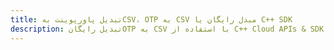 ---title: تبدیل پاورپوینت بهCSV، OTP به CSV مبدل رایگان یا C++ SDKdescription: تبدیل رایگانOTP به CSV با استفاده از C++ Cloud APIs & SDK. همچنین اسناد Microsoft PowerPoint را در Cloud ایجاد، ویرایش و رندر کنید.---